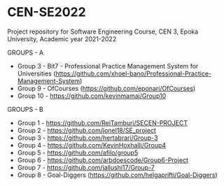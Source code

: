 # CEN-SE2022
Project repository for Software Engineering Course, CEN 3, Epoka University, Academic year 2021-2022


GROUPS - A

* Group 3 - Bit7 - Professional Practice Management System for Universities (https://github.com/xhoel-bano/Professional-Practice-Management-System)
* Group 9 - OfCourses (https://github.com/eponari/OfCourses)
* Group 10 - https://github.com/kevinmamaj/Group10


GROUPS - B 

* Group 1 - https://github.com/ReiTamburi/SECEN-PROJECT
* Group 2 - https://github.com/jonel18/SE_project
* Group 3 - https://github.com/hertabrari/Group-3
* Group 4 - https://github.com/KevinHoxhalli/Group4
* Group 5 - https://github.com/afilo/group5
* Group 6 - https://github.com/arbdoescode/Group6-Project
* Group 7 - https://github.com/jallushi17/Group-7
* Group 8 - Goal-Diggers (https://github.com/helgaprifti/Goal-Diggers)
